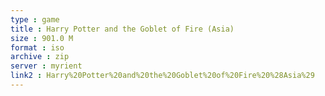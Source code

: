 ```yaml
---
type : game
title : Harry Potter and the Goblet of Fire (Asia)
size : 901.0 M
format : iso
archive : zip
server : myrient
link2 : Harry%20Potter%20and%20the%20Goblet%20of%20Fire%20%28Asia%29
---
```

